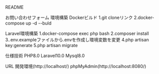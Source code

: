 README

お問い合わせフォーム
環境構築
Dockerビルド
1.git cloneリンク
2.docker-compose up -d --buld

Laravel環境構築
1.docker-compose exec php bash
2.composer install
3..env.exampleファイルから.envを作成し環境変数を変更
4.php artisan key:generate
5.php artisan migrate

仕様技術
PHP8.0
Laravel10.0
Mysql8.0

URL
開発環境(http://localhost/)
phpMyAdmin(http://localhost:8080/)


